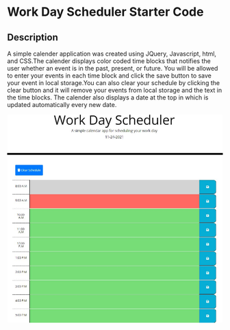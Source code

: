 # Work Day Scheduler Starter Code
## Description
A simple calender application was created using JQuery, Javascript, html, and CSS.The calender displays color coded time blocks that notifies the user whether an event is in the past, present, or future. You will be allowed to enter your events in each time block and click the save button to save your event in local storage.You can also clear your schedule by clicking the clear button and it will remove your events from local storage and the text in the time blocks. The calender also displays a date at the top in which is updated automatically every new date.

![Project Image](./assets/images/schedule.JPG)
